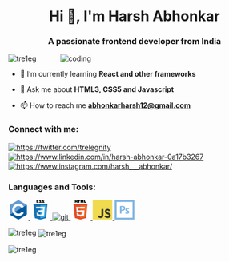 <h1 align="center">Hi 👋, I'm Harsh Abhonkar</h1>
<h3 align="center">A passionate frontend developer from India</h3>

<img align="right" alt="coding" width="400" src="https://media2.giphy.com/media/qgQUggAC3Pfv687qPC/giphy.gif">

<p align="left"> <img src="https://komarev.com/ghpvc/?username=tre1eg&label=Profile%20views&color=0e75b6&style=flat" alt="tre1eg" /> </p>

- 🌱 I’m currently learning **React and other frameworks**

- 💬 Ask me about **HTML3, CSS5 and Javascript**

- 📫 How to reach me **abhonkarharsh12@gmail.com**

<h3 align="left">Connect with me:</h3>
<p align="left">
<a href="https://twitter.com/https://twitter.com/trelegnity" target="blank"><img align="center" src="https://raw.githubusercontent.com/rahuldkjain/github-profile-readme-generator/master/src/images/icons/Social/twitter.svg" alt="https://twitter.com/trelegnity" height="30" width="40" /></a>
<a href="https://linkedin.com/in/https://www.linkedin.com/in/harsh-abhonkar-0a17b3267" target="blank"><img align="center" src="https://raw.githubusercontent.com/rahuldkjain/github-profile-readme-generator/master/src/images/icons/Social/linked-in-alt.svg" alt="https://www.linkedin.com/in/harsh-abhonkar-0a17b3267" height="30" width="40" /></a>
<a href="https://instagram.com/https://www.instagram.com/harsh___abhonkar/" target="blank"><img align="center" src="https://raw.githubusercontent.com/rahuldkjain/github-profile-readme-generator/master/src/images/icons/Social/instagram.svg" alt="https://www.instagram.com/harsh___abhonkar/" height="30" width="40" /></a>
</p>

<h3 align="left">Languages and Tools:</h3>
<p align="left"> <a href="https://www.cprogramming.com/" target="_blank" rel="noreferrer"> <img src="https://raw.githubusercontent.com/devicons/devicon/master/icons/c/c-original.svg" alt="c" width="40" height="40"/> </a> <a href="https://www.w3schools.com/css/" target="_blank" rel="noreferrer"> <img src="https://raw.githubusercontent.com/devicons/devicon/master/icons/css3/css3-original-wordmark.svg" alt="css3" width="40" height="40"/> </a> <a href="https://git-scm.com/" target="_blank" rel="noreferrer"> <img src="https://www.vectorlogo.zone/logos/git-scm/git-scm-icon.svg" alt="git" width="40" height="40"/> </a> <a href="https://www.w3.org/html/" target="_blank" rel="noreferrer"> <img src="https://raw.githubusercontent.com/devicons/devicon/master/icons/html5/html5-original-wordmark.svg" alt="html5" width="40" height="40"/> </a> <a href="https://developer.mozilla.org/en-US/docs/Web/JavaScript" target="_blank" rel="noreferrer"> <img src="https://raw.githubusercontent.com/devicons/devicon/master/icons/javascript/javascript-original.svg" alt="javascript" width="40" height="40"/> </a> <a href="https://www.photoshop.com/en" target="_blank" rel="noreferrer"> <img src="https://raw.githubusercontent.com/devicons/devicon/master/icons/photoshop/photoshop-line.svg" alt="photoshop" width="40" height="40"/> </a> </p>

<p><img align="left" src="https://github-readme-stats.vercel.app/api/top-langs?username=tre1eg&show_icons=true&locale=en&layout=compact" alt="tre1eg" /></p>

<p>&nbsp;<img align="center" src="https://github-readme-stats.vercel.app/api?username=tre1eg&show_icons=true&locale=en" alt="tre1eg" /></p>

<p><img align="center" src="https://github-readme-streak-stats.herokuapp.com/?user=tre1eg&" alt="tre1eg" /></p>
